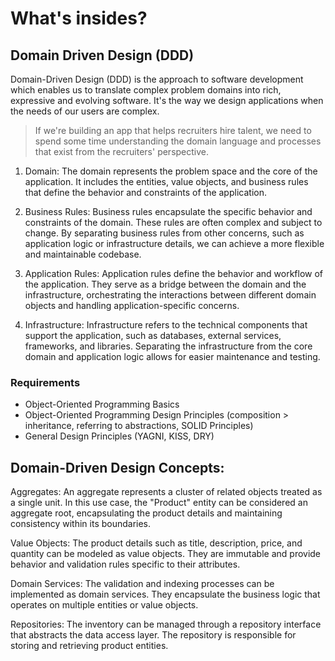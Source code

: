 # What's insides?

## Domain Driven Design (DDD)

Domain-Driven Design (DDD) is the approach to software development which enables us to translate complex problem domains into rich, expressive and evolving software. It's the way we design applications when the needs of our users are complex.

> If we're building an app that helps recruiters hire talent, we need to spend some time understanding the domain language and processes that exist from the recruiters' perspective.

1. Domain: The domain represents the problem space and the core of the application. It includes the entities, value objects, and business rules that define the behavior and constraints of the application.

2. Business Rules: Business rules encapsulate the specific behavior and constraints of the domain. These rules are often complex and subject to change. By separating business rules from other concerns, such as application logic or infrastructure details, we can achieve a more flexible and maintainable codebase.

3. Application Rules: Application rules define the behavior and workflow of the application. They serve as a bridge between the domain and the infrastructure, orchestrating the interactions between different domain objects and handling application-specific concerns.

4. Infrastructure: Infrastructure refers to the technical components that support the application, such as databases, external services, frameworks, and libraries. Separating the infrastructure from the core domain and application logic allows for easier maintenance and testing.

### Requirements

- Object-Oriented Programming Basics
- Object-Oriented Programming Design Principles (composition > inheritance, referring to abstractions, SOLID Principles)
- General Design Principles (YAGNI, KISS, DRY)

## Domain-Driven Design Concepts:

Aggregates: An aggregate represents a cluster of related objects treated as a single unit. In this use case, the "Product" entity can be considered an aggregate root, encapsulating the product details and maintaining consistency within its boundaries.

Value Objects: The product details such as title, description, price, and quantity can be modeled as value objects. They are immutable and provide behavior and validation rules specific to their attributes.

Domain Services: The validation and indexing processes can be implemented as domain services. They encapsulate the business logic that operates on multiple entities or value objects.

Repositories: The inventory can be managed through a repository interface that abstracts the data access layer. The repository is responsible for storing and retrieving product entities.
